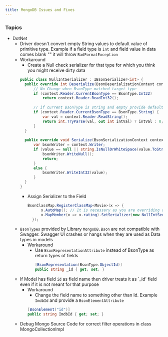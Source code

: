 ```yaml
---
title: MongoDB Issues and Fixes
---
```


### Topics
- DotNet
  - Driver doesn't convert empty String values to default value of primitive type. Example if a field type is `int` and field value in data comes blank "" it will throw `BadFormatException`
  - Workaround
  	- Create a Null check serializer for that type for which you think you might receive dirty data
    ```csharp
    public class NullIntSerializer : IBsonSerializer<int> {
  	  public override int Deserialize(BsonDeserializationContext context, BsonDeserializationArgs args) {
  		  // No Change when BsonType matched target type
  		  if (context.Reader.CurrentBsonType == BsonType.Int32)
  			  return context.Reader.ReadInt32();
  		  
  		  // if current BsonType is string and empty provide default value for target
  		  if (context.Reader.CurrentBsonType == BsonType.String) {
  			  var val = context.Reader.ReadString();
  			  return int.TryParse(val, out int intVal) ? intVal : 0;
  		  }
  	  }
   
  	  public override void Serialize(BsonSerializationContext context, BsonSerializationArgs args, int value) {
  		  var bsonWriter = context.Writer;
  		  if (value == null || string.IsNullOrWhiteSpace(value.ToString())) {
  			  bsonWriter.WriteNull();
  			  return;
  		  }
  		  else {
  			  bsonWriter.WriteInt32(value);
  		  }
  	  }
    }
    ```
	- Assign Serializer to the Field
	  ```csharp
	  BsonClassMap.RegisterClassMap<Movie>(x => {
			x.AutoMap(); // It is necessary as you are overriding default behavior and all mappings are reset
			x.MapMember(x => x.rating).SetSerializer(new NullIntSerializer());
		});
	  ```
  - `BsonTypes` provided by Library `MongoDB.Bson` are not compatible with Swagger. Swagger UI crashes or hangs when they are used as Data types in models
    - Workaround
      - Use `BsonRepresentationAttribute` instead of BsonType as return types of fields
		```csharp
		[BsonRepresentation(BsonType.ObjectId)]
		public string _id { get; set; }
		```
  - If Model has field `id` as field name then driver treats it as `_id' field even if it is not meant for that purpose
	- Workaround
    	- Change the field name to something other than Id. Example `ImdbId` and provide a `BsonElementAttribute`
    	```csharp
    	[BsonElement("id")]
    	public string ImdbId { get; set; }
    	```
  - Debug Mongo Source Code for correct filter operations in class MongoCollectionImpl<TDocument> 
	
